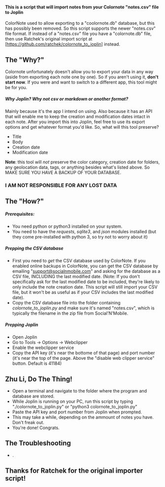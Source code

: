 #### This is a script that will import notes from your Colornote "notes.csv" file to Joplin

ColorNote used to allow exporting to a "coolornote.db" database, but this has possibly been removed. So this script supports the newer "notes.csv" file format.
If instead of a "notes.csv" file you have a "colornote.db" file, then use Ratchek's original import script at [https://github.com/ratchek/colornote_to_joplin] instead.

## The "Why?"
Colornote unfortunately doesn't allow you to export your data in any way (aside from exporting each note one by one). So if you aren't using it, **don't start now**. If you were and want to switch to a different app, this tool might be for you.
##### Why Joplin? Why not csv or markdown or another format?
Mainly because it's the app I intend on using. Also because it has an API that will enable me to keep the creation and modification dates intact in each note.
After you import this into Joplin, feel free to use its export options and get whatever format you'd like.
So, what will this tool preserve?
 * Title
 * Body
 * Creation date
 * Modification date

**Note**: this tool will *not* preserve the color category, creation date for folders, any geolocation data, tags, or anything besides what's listed above. So MAKE SURE YOU HAVE A BACKUP OF YOUR DATABASE.
### **I AM NOT RESPONSIBLE FOR ANY LOST DATA**

## The "How?"
##### Prerequisites:
 * You need python or python3 installed on your system.
 * You need to have the  *requests*, *sqlite3*, and *json* modules installed (but they come pre-installed with python 3, so try not to worry about it)

##### Prepping the CSV database
 * First you need to *get* the CSV database used by ColorNote. If you enabled online backups in ColorNote, you can get the CSV database by emailing "support@socialnmobile.com" and asking for the database as a CSV file, INCLUDING the last modified date. (Note: If you don't specifically ask for the last modified date to be included, they're likely to only include the note creation date. This script will still import your CSV file, but it won't be as useful as if your CSV includes the last modified date).
* Copy the CSV database file into the folder containing *colornote_to_joplin.py* and make sure it's named "notes.csv", which is typically the filename in the zip file from Social'N'Mobile.

##### Prepping Joplin
 * Open Joplin
 * Go to Tools -> Options -> Webclipper
 * Enable the webclipper service
 * Copy the API key (it's near the bottome of that page) and port number (it's near the top of the page. Above the "disable web clipper service" button. Default is 41184)

## Zhu Li, Do The Thing!
 * Open a terminal and navigate to the folder where the program and database are stored.
 * While Joplin is running on your PC, run this script by typing "./colornote_to_joplin.py" or "python3 colornote_to_joplin.py"
 * Paste the API key and port number from Joplin when prompted.
 * This may take a while, depending on the ammount of notes you have. Don't freak out.
 * You're done! Congrats.

## The Troubleshooting
 * .

## Thanks for Ratchek for the original importer script!
